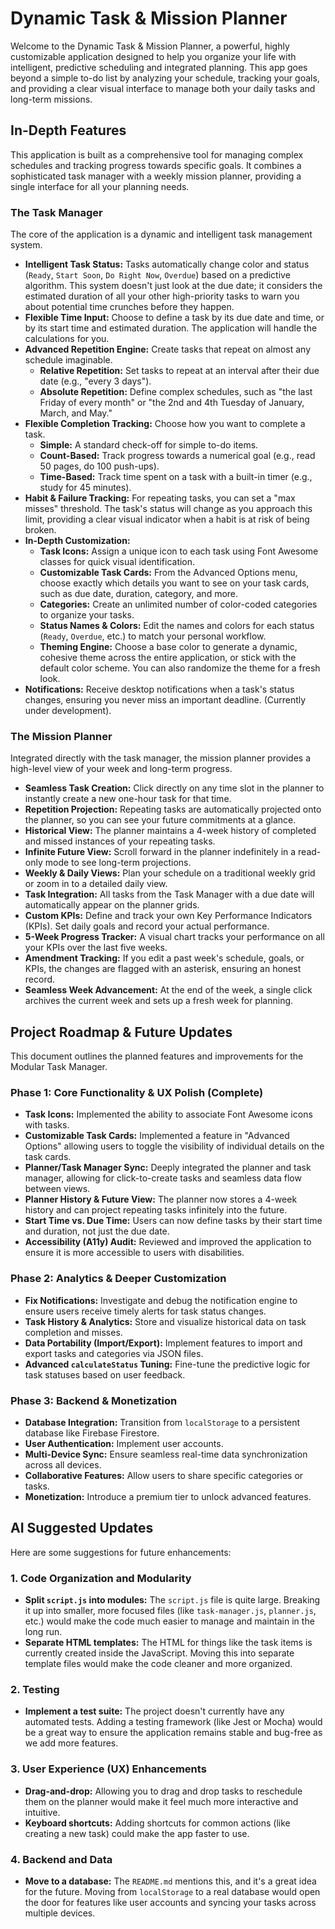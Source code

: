 # Dynamic Task & Mission Planner

Welcome to the Dynamic Task & Mission Planner, a powerful, highly customizable application designed to help you organize your life with intelligent, predictive scheduling and integrated planning. This app goes beyond a simple to-do list by analyzing your schedule, tracking your goals, and providing a clear visual interface to manage both your daily tasks and long-term missions.

## In-Depth Features

This application is built as a comprehensive tool for managing complex schedules and tracking progress towards specific goals. It combines a sophisticated task manager with a weekly mission planner, providing a single interface for all your planning needs.

### The Task Manager

The core of the application is a dynamic and intelligent task management system.

*   **Intelligent Task Status:** Tasks automatically change color and status (`Ready`, `Start Soon`, `Do Right Now`, `Overdue`) based on a predictive algorithm. This system doesn't just look at the due date; it considers the estimated duration of all your other high-priority tasks to warn you about potential time crunches before they happen.
*   **Flexible Time Input:** Choose to define a task by its due date and time, or by its start time and estimated duration. The application will handle the calculations for you.
*   **Advanced Repetition Engine:** Create tasks that repeat on almost any schedule imaginable.
    *   **Relative Repetition:** Set tasks to repeat at an interval after their due date (e.g., "every 3 days").
    *   **Absolute Repetition:** Define complex schedules, such as "the last Friday of every month" or "the 2nd and 4th Tuesday of January, March, and May."
*   **Flexible Completion Tracking:** Choose how you want to complete a task.
    *   **Simple:** A standard check-off for simple to-do items.
    *   **Count-Based:** Track progress towards a numerical goal (e.g., read 50 pages, do 100 push-ups).
    *   **Time-Based:** Track time spent on a task with a built-in timer (e.g., study for 45 minutes).
*   **Habit & Failure Tracking:** For repeating tasks, you can set a "max misses" threshold. The task's status will change as you approach this limit, providing a clear visual indicator when a habit is at risk of being broken.
*   **In-Depth Customization:**
    *   **Task Icons:** Assign a unique icon to each task using Font Awesome classes for quick visual identification.
    *   **Customizable Task Cards:** From the Advanced Options menu, choose exactly which details you want to see on your task cards, such as due date, duration, category, and more.
    *   **Categories:** Create an unlimited number of color-coded categories to organize your tasks.
    *   **Status Names & Colors:** Edit the names and colors for each status (`Ready`, `Overdue`, etc.) to match your personal workflow.
    *   **Theming Engine:** Choose a base color to generate a dynamic, cohesive theme across the entire application, or stick with the default color scheme. You can also randomize the theme for a fresh look.
*   **Notifications:** Receive desktop notifications when a task's status changes, ensuring you never miss an important deadline. (Currently under development).

### The Mission Planner

Integrated directly with the task manager, the mission planner provides a high-level view of your week and long-term progress.

*   **Seamless Task Creation:** Click directly on any time slot in the planner to instantly create a new one-hour task for that time.
*   **Repetition Projection:** Repeating tasks are automatically projected onto the planner, so you can see your future commitments at a glance.
*   **Historical View:** The planner maintains a 4-week history of completed and missed instances of your repeating tasks.
*   **Infinite Future View:** Scroll forward in the planner indefinitely in a read-only mode to see long-term projections.
*   **Weekly & Daily Views:** Plan your schedule on a traditional weekly grid or zoom in to a detailed daily view.
*   **Task Integration:** All tasks from the Task Manager with a due date will automatically appear on the planner grids.
*   **Custom KPIs:** Define and track your own Key Performance Indicators (KPIs). Set daily goals and record your actual performance.
*   **5-Week Progress Tracker:** A visual chart tracks your performance on all your KPIs over the last five weeks.
*   **Amendment Tracking:** If you edit a past week's schedule, goals, or KPIs, the changes are flagged with an asterisk, ensuring an honest record.
*   **Seamless Week Advancement:** At the end of the week, a single click archives the current week and sets up a fresh week for planning.

## Project Roadmap & Future Updates
This document outlines the planned features and improvements for the Modular Task Manager.

### Phase 1: Core Functionality & UX Polish (Complete)
*   **Task Icons:** Implemented the ability to associate Font Awesome icons with tasks.
*   **Customizable Task Cards:** Implemented a feature in "Advanced Options" allowing users to toggle the visibility of individual details on the task cards.
*   **Planner/Task Manager Sync:** Deeply integrated the planner and task manager, allowing for click-to-create tasks and seamless data flow between views.
*   **Planner History & Future View:** The planner now stores a 4-week history and can project repeating tasks infinitely into the future.
*   **Start Time vs. Due Time:** Users can now define tasks by their start time and duration, not just the due date.
*   **Accessibility (A11y) Audit:** Reviewed and improved the application to ensure it is more accessible to users with disabilities.

### Phase 2: Analytics & Deeper Customization
*   **Fix Notifications:** Investigate and debug the notification engine to ensure users receive timely alerts for task status changes.
*   **Task History & Analytics:** Store and visualize historical data on task completion and misses.
*   **Data Portability (Import/Export):** Implement features to import and export tasks and categories via JSON files.
*   **Advanced `calculateStatus` Tuning:** Fine-tune the predictive logic for task statuses based on user feedback.

### Phase 3: Backend & Monetization
*   **Database Integration:** Transition from `localStorage` to a persistent database like Firebase Firestore.
*   **User Authentication:** Implement user accounts.
*   **Multi-Device Sync:** Ensure seamless real-time data synchronization across all devices.
*   **Collaborative Features:** Allow users to share specific categories or tasks.
*   **Monetization:** Introduce a premium tier to unlock advanced features.

## AI Suggested Updates
Here are some suggestions for future enhancements:

### 1. Code Organization and Modularity
*   **Split `script.js` into modules:** The `script.js` file is quite large. Breaking it up into smaller, more focused files (like `task-manager.js`, `planner.js`, etc.) would make the code much easier to manage and maintain in the long run.
*   **Separate HTML templates:** The HTML for things like the task items is currently created inside the JavaScript. Moving this into separate template files would make the code cleaner and more organized.

### 2. Testing
*   **Implement a test suite:** The project doesn't currently have any automated tests. Adding a testing framework (like Jest or Mocha) would be a great way to ensure the application remains stable and bug-free as we add more features.

### 3. User Experience (UX) Enhancements
*   **Drag-and-drop:** Allowing you to drag and drop tasks to reschedule them on the planner would make it feel much more interactive and intuitive.
*   **Keyboard shortcuts:** Adding shortcuts for common actions (like creating a new task) could make the app faster to use.

### 4. Backend and Data
*   **Move to a database:** The `README.md` mentions this, and it's a great idea for the future. Moving from `localStorage` to a real database would open the door for features like user accounts and syncing your tasks across multiple devices.